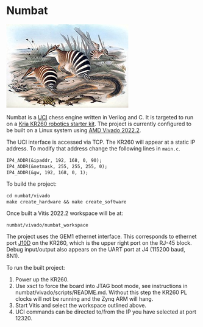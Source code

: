 Numbat
======

![Numbats](image-of-numbat.jpg)

Numbat is a [UCI](https://en.wikipedia.org/wiki/Universal_Chess_Interface) chess engine written in Verilog and C.
It is targeted to run on a [Kria KR260 robotics starter kit](https://www.amd.com/en/products/system-on-modules/kria/k26/kr260-robotics-starter-kit.html).
The project is currently configured to be built on a Linux system using [AMD Vivado 2022.2](https://www.xilinx.com/support/download.html).

The UCI interface is accessed via TCP. The KR260 will appear at a static IP address. To modify that address change the
following lines in `main.c`.

```
IP4_ADDR(&ipaddr, 192, 168, 0, 90);
IP4_ADDR(&netmask, 255, 255, 255, 0);
IP4_ADDR(&gw, 192, 168, 0, 1);
```

To build the project:

```
cd numbat/vivado
make create_hardware && make create_software
```

Once built a Vitis 2022.2 workspace will be at:

```
numbat/vivado/numbat_workspace
```

The project uses the GEM1 ethernet interface. This corresponds to ethernet port
[J10D](https://docs.amd.com/r/en-US/ug1092-kr260-starter-kit/Interfaces) on the KR260,
which is the upper right port on the RJ-45 block. Debug input/output also appears on the UART port
at J4 (115200 baud, 8N1).

To run the built project:

1. Power up the KR260.
2. Use xsct to force the board into JTAG boot mode, see instructions in numbat/vivado/scripts/README.md. Without this step
   the KR260 PL clocks will not be running and the Zynq ARM will hang.
3. Start Vitis and select the workspace outlined above.
4. UCI commands can be directed to/from the IP you have selected at port 12320.
